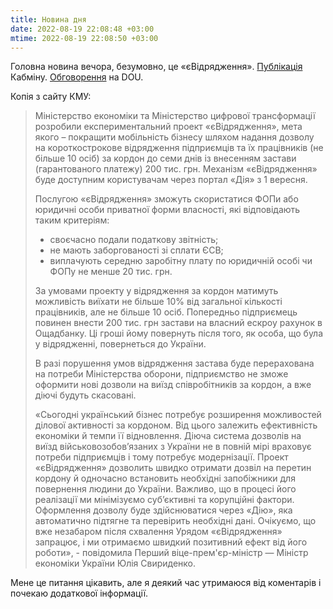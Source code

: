 ```yaml
---
title: Новина дня
date: 2022-08-19 22:08:48 +03:00
mtime: 2022-08-19 22:08:50 +03:00
---
```


Головна новина вечора, безумовно, це «єВідрядження». [Публікація][1] Кабміну. [Обговорення][2] на DOU.

Копія з сайту КМУ:

> Міністерство економіки та Міністерство цифрової трансформації розробили експериментальний проект «єВідрядження», мета якого – покращити мобільність бізнесу шляхом надання дозволу на короткострокове відрядження підприємців та їх працівників (не більше 10 осіб) за кордон до семи днів із внесенням застави (гарантованого платежу) 200 тис. грн. Механізм «єВідрядження» буде доступним користувачам через портал «Дія» з 1 вересня.
>
> Послугою «єВідрядження» зможуть скористатися ФОПи або юридичні особи приватної форми власності, які відповідають таким критеріям:
>
> - своєчасно подали податкову звітність;
> - не мають заборгованості зі сплати ЄСВ;
> - виплачують середню заробітну плату по юридичній особі чи ФОПу не менше 20 тис. грн.
>
> За умовами проекту у відрядження за кордон матимуть можливість виїхати не більше 10% від загальної кількості працівників, але не більше 10 осіб. Попередньо підприємець повинен внести 200 тис. грн застави на власний ескроу рахунок в Ощадбанку. Ці гроші йому повернуть після того, як особа, що була у відрядженні, повернеться до України.
>
> В разі порушення умов відрядження застава буде перерахована на потреби Міністерства оборони, підприємство не зможе оформити нові дозволи на виїзд співробітників за кордон, а вже діючі будуть скасовані.
>
> «Сьогодні український бізнес потребує розширення можливостей ділової активності за кордоном. Від цього залежить ефективність економіки й темпи її відновлення. Діюча система дозволів на виїзд військовозобов’язаних з України не в повній мірі враховує потреби підприємців і тому потребує модернізації. Проект «єВідрядження» дозволить швидко отримати дозвіл на перетин кордону й одночасно встановить необхідні запобіжники для повернення людини до України. Важливо, що в процесі його реалізації ми мінімізуємо суб’єктивні та корупційні фактори. Оформлення дозволу буде здійснюватися через «Дію», яка автоматично підтягне та перевірить необхідні дані. Очікуємо, що вже незабаром після схвалення Урядом «єВідрядження» запрацює, і ми отримаємо швидкий позитивний ефект від його роботи», - повідомила Перший віце-прем'єр-міністр — Міністр економіки України Юлія Свириденко.

Мене це питання цікавить, але я деякий час утримаюся від коментарів і почекаю додаткової інформації.

[1]: https://www.kmu.gov.ua/news/dlia-vyizdu-pidpryiemtsiv-za-kordon-na-netryvalyi-termin-rozroblenyi-proekt-ievidriadzhennia
[2]: https://dou.ua/lenta/news/it-specialists-allowed-to-travel-abroad/
